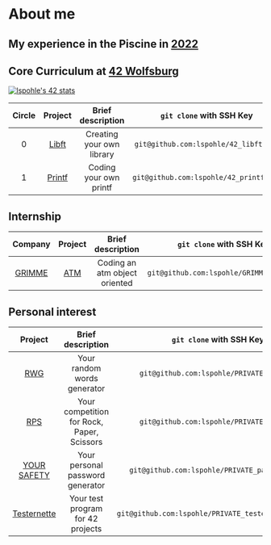 # About me

## My experience in the Piscine in [2022](https://de.linkedin.com/posts/42wolfsburg_meet-the-pisciners-of-42-wolfsburg-lea-activity-7001888943784787968-BH_N)

## Core Curriculum at [42 Wolfsburg](https://42wolfsburg.de/)

[![lspohle's 42 stats](https://badge42.vercel.app/api/v2/clc39o9vg00590flgbemnvaab/stats?cursusId=21&coalitionId=150)](https://github.com/JaeSeoKim/badge42) 

| Circle | Project |         Brief description  | `git clone` with SSH Key | Language | OS | Score   |Status |
|:------:|:-------:|:--------------------------:|:--------:|:--------:|:--:|:------:|:-----:|
| 0      | [Libft](https://github.com/lspohle/libft)   | Creating your own library   |`git@github.com:lspohle/42_libft.git`| C        | macOS|125%  |  ✅|
| 1      | [Printf](https://github.com/lspohle/ft_printf)  |Coding your own printf      |`git@github.com:lspohle/42_printf.git`| C        | macOS|104%      |  ✅|

## Internship

| Company | Project       |         Brief description      | `git clone` with SSH Key | Language | OS |  Status |
|:-------:|:-------------:|:------------------------------:|:--------:|:--------:|:--:|:------:|
|[GRIMME](https://grimme.com/de)   |[ATM](https://github.com/lspohle/atm)            |Coding an atm object oriented   |`git@github.com:lspohle/GRIMME_atm.git`| C#       | macOS|✅      |

## Personal interest

| Project       |         Brief description      | `git clone` with SSH Key | Language | OS |  Status |
|:-------------:|:------------------------------:|:--------:|:--------:|:--:|:------:|
|[RWG](https://github.com/lspohle/random_words_generator)|Your random words generator | `git@github.com:lspohle/PRIVATE_rwg.git`| C        | macOS|✅      |
|[RPS](https://github.com/lspohle/PRIVATE_rps)|Your competition for Rock, Paper, Scissors |`git@github.com:lspohle/PRIVATE_rps.git`| C        | macOS|✅      |
|[YOUR SAFETY](https://github.com/lspohle/PRIVATE_password)|Your personal password generator |`git@github.com:lspohle/PRIVATE_password.git`| C        | macOS|✅      |
|[Testernette](https://github.com/lspohle/42_testernette)|Your test program for 42 projects |`git@github.com:lspohle/PRIVATE_testernette_42.git`| C        | macOS|✅      |
